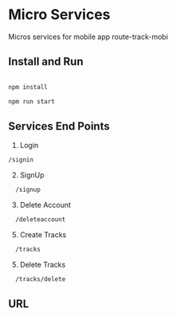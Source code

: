 # Micro Services
Micros services for mobile app route-track-mobi

## Install and Run

```bash

npm install

npm run start
```

## Services End Points

1. Login 

  ```bash
  /signin
  ```

2. SignUp 

```bash
  /signup
```

3. Delete Account   
  
```bash
  /deleteaccount
```

5. Create Tracks 
  
```bash
  /tracks 
```

5. Delete Tracks 

```bash
  /tracks/delete
```
## URL


